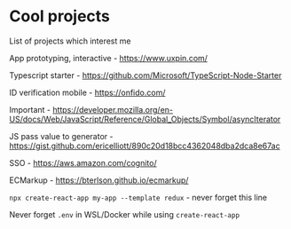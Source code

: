 # Cool projects
List of projects which interest me

App prototyping, interactive - https://www.uxpin.com/  

Typescript starter - https://github.com/Microsoft/TypeScript-Node-Starter  

ID verification mobile - https://onfido.com/  

Important - https://developer.mozilla.org/en-US/docs/Web/JavaScript/Reference/Global_Objects/Symbol/asyncIterator  

JS pass value to generator - https://gist.github.com/ericelliott/890c20d18bcc4362048dba2dca8e67ac  

SSO - https://aws.amazon.com/cognito/  

ECMarkup - https://bterlson.github.io/ecmarkup/

`npx create-react-app my-app --template redux` - never forget this line

Never forget `.env` in WSL/Docker while using `create-react-app`
